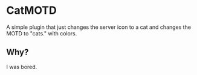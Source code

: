# CatMOTD
A simple plugin that just changes the server icon to a cat and changes the MOTD to "cats." with colors.

## Why?
I was bored.